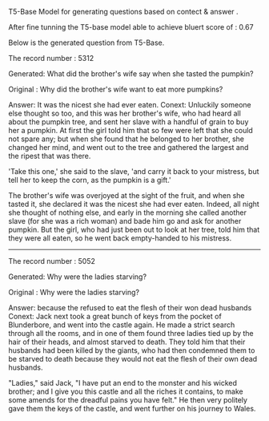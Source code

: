 T5-Base Model for generating questions based on contect & answer .

After fine tunning the T5-base model able to achieve bluert score of : 0.67


Below is the generated question from T5-Base.

The record number : 5312

Generated:  What did the brother's wife say when she tasted the pumpkin?

Original :  Why did the brother's wife want to eat more pumpkins?

Answer:  It was the nicest she had ever eaten.
Conext:  Unluckily someone else thought so too, and this was her brother's wife,
who had heard all about the pumpkin tree, and sent her slave with a
handful of grain to buy her a pumpkin. At first the girl told him that
so few were left that she could not spare any; but when she found that
he belonged to her brother, she changed her mind, and went out to the
tree and gathered the largest and the ripest that was there.

'Take this one,' she said to the slave, 'and carry it back to your
mistress, but tell her to keep the corn, as the pumpkin is a gift.'

The brother's wife was overjoyed at the sight of the fruit, and when she
tasted it, she declared it was the nicest she had ever eaten. Indeed,
all night she thought of nothing else, and early in the morning she
called another slave (for she was a rich woman) and bade him go and ask
for another pumpkin. But the girl, who had just been out to look at her
tree, told him that they were all eaten, so he went back empty-handed to
his mistress.

****************************************************************************************************
The record number : 5052

Generated:  Why were the ladies starving?

Original :  Why were the ladies starving?

Answer:  because the refused to eat the flesh of their won dead husbands
Conext:  Jack next took a great bunch of keys from the pocket of Blunderbore,
and went into the castle again. He made a strict search through all
the rooms, and in one of them found three ladies tied up by the hair
of their heads, and almost starved to death. They told him that their
husbands had been killed by the giants, who had then condemned them to
be starved to death because they would not eat the flesh of their own
dead husbands.

"Ladies," said Jack, "I have put an end to the monster and his wicked
brother; and I give you this castle and all the riches it contains, to
make some amends for the dreadful pains you have felt." He then very
politely gave them the keys of the castle, and went further on his
journey to Wales.
